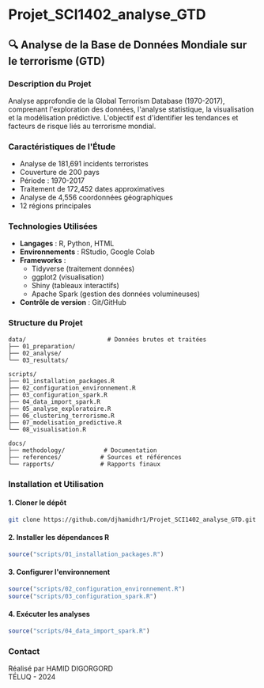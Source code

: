 # Projet_SCI1402_analyse_GTD

## 🔍 Analyse de la Base de Données Mondiale sur le terrorisme (GTD)

### Description du Projet
Analyse approfondie de la Global Terrorism Database (1970-2017), comprenant l'exploration des données, l'analyse statistique, la visualisation et la modélisation prédictive. L'objectif est d'identifier les tendances et facteurs de risque liés au terrorisme mondial.

### Caractéristiques de l'Étude
* Analyse de 181,691 incidents terroristes
* Couverture de 200 pays
* Période : 1970-2017
* Traitement de 172,452 dates approximatives
* Analyse de 4,556 coordonnées géographiques
* 12 régions principales

### Technologies Utilisées
* **Langages** : R, Python, HTML
* **Environnements** : RStudio, Google Colab
* **Frameworks** :
  * Tidyverse (traitement données)
  * ggplot2 (visualisation)
  * Shiny (tableaux interactifs)
  * Apache Spark (gestion des données volumineuses)
* **Contrôle de version** : Git/GitHub

### Structure du Projet
```
data/                       # Données brutes et traitées
├── 01_preparation/        
├── 02_analyse/           
└── 03_resultats/         

scripts/
├── 01_installation_packages.R
├── 02_configuration_environnement.R
├── 03_configuration_spark.R
├── 04_data_import_spark.R
├── 05_analyse_exploratoire.R
├── 06_clustering_terrorisme.R
├── 07_modelisation_predictive.R
└── 08_visualisation.R

docs/
├── methodology/           # Documentation
├── references/           # Sources et références
└── rapports/             # Rapports finaux
```

### Installation et Utilisation

#### 1. Cloner le dépôt
```bash
git clone https://github.com/djhamidhr1/Projet_SCI1402_analyse_GTD.git
```

#### 2. Installer les dépendances R
```R
source("scripts/01_installation_packages.R")
```

#### 3. Configurer l'environnement
```R
source("scripts/02_configuration_environnement.R")
source("scripts/03_configuration_spark.R")
```

#### 4. Exécuter les analyses
```R
source("scripts/04_data_import_spark.R")
```

### Contact
Réalisé par HAMID DIGORGORD  
TÉLUQ - 2024
